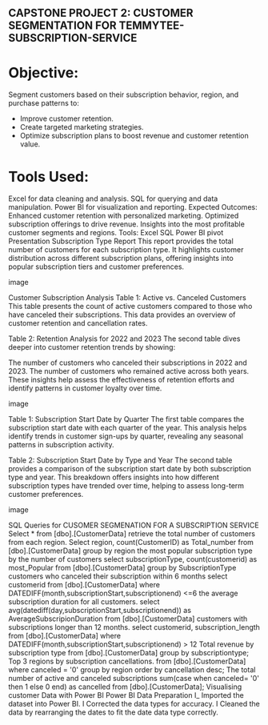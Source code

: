 ## CAPSTONE PROJECT 2: CUSTOMER SEGMENTATION FOR TEMMYTEE-SUBSCRIPTION-SERVICE


# Objective:

Segment customers based on their subscription behavior, region, and purchase patterns to:
- Improve customer retention.
- Create targeted marketing strategies.
- Optimize subscription plans to boost revenue and customer retention value.

# Tools Used:
Excel for data cleaning and analysis.
SQL for querying and data manipulation.
Power BI for visualization and reporting.
Expected Outcomes:
Enhanced customer retention with personalized marketing.
Optimized subscription offerings to drive revenue.
Insights into the most profitable customer segments and regions.
Tools:
Excel
SQL
Power BI
pivot Presentation
Subscription Type Report
This report provides the total number of customers for each subscription type. It highlights customer distribution across different subscription plans, offering insights into popular subscription tiers and customer preferences.

image

Customer Subscription Analysis
Table 1: Active vs. Canceled Customers
This table presents the count of active customers compared to those who have canceled their subscriptions. This data provides an overview of customer retention and cancellation rates.

Table 2: Retention Analysis for 2022 and 2023
The second table dives deeper into customer retention trends by showing:

The number of customers who canceled their subscriptions in 2022 and 2023.
The number of customers who remained active across both years.
These insights help assess the effectiveness of retention efforts and identify patterns in customer loyalty over time.

image

Table 1: Subscription Start Date by Quarter
The first table compares the subscription start date with each quarter of the year. This analysis helps identify trends in customer sign-ups by quarter, revealing any seasonal patterns in subscription activity.

Table 2: Subscription Start Date by Type and Year
The second table provides a comparison of the subscription start date by both subscription type and year. This breakdown offers insights into how different subscription types have trended over time, helping to assess long-term customer preferences.

image

SQL Queries for CUSOMER SEGMENATION FOR A SUBSCRIPTION SERVICE
 Select * from [dbo].[CustomerData]
retrieve the total number of customers from each region.
Select region, count(CustomerID) as Total_number
 from [dbo].[CustomerData]
 group by region
the most popular subscription type by the number of customers
select subscriptionType, count(customerid) as most_Popular
from [dbo].[CustomerData]
group by SubscriptionType
customers who canceled their subscription within 6 months
 select customerid from [dbo].[CustomerData]
 where DATEDIFF(month,subscriptionStart,subscriptionend) <=6
the average subscription duration for all customers.
select avg(datediff(day,subscriptionStart,subscriptionend)) as AverageSubscripionDuration
from [dbo].[CustomerData]
customers with subscriptions longer than 12 months.
 select customerid, subscription_length
 from [dbo].[CustomerData]
 where DATEDIFF(month,subscriptionStart,subscriptionend) > 12
Total revenue by subscription type
from [dbo].[CustomerData]
group by subscriptiontype;
Top 3 regions by subscription cancellations.
from [dbo].[CustomerData]
where canceled = '0'
group by region
order by cancellation desc;
The total number of active and canceled subscriptions
sum(case when canceled= '0' then 1 else 0 end) as cancelled
from [dbo].[CustomerData];
Visualising customer Data with Power BI
Power BI Data Preparation
I_ Imported the dataset into Power BI.
I Corrected the data types for accuracy.
I Cleaned the data by rearranging the dates to fit the date data type correctly.
